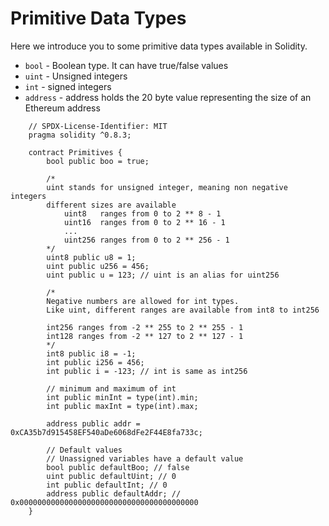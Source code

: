 # Primitive Data Types

Here we introduce you to some primitive data types available in Solidity.

* `bool` - Boolean type. It can have true/false values
* `uint` - Unsigned integers
* `int` - signed integers
* `address` - address holds the 20 byte value representing the size of an Ethereum address

```
    // SPDX-License-Identifier: MIT
    pragma solidity ^0.8.3;
    
    contract Primitives {
        bool public boo = true;
    
        /*
        uint stands for unsigned integer, meaning non negative integers
        different sizes are available
            uint8   ranges from 0 to 2 ** 8 - 1
            uint16  ranges from 0 to 2 ** 16 - 1
            ...
            uint256 ranges from 0 to 2 ** 256 - 1
        */
        uint8 public u8 = 1;
        uint public u256 = 456;
        uint public u = 123; // uint is an alias for uint256
    
        /*
        Negative numbers are allowed for int types.
        Like uint, different ranges are available from int8 to int256
        
        int256 ranges from -2 ** 255 to 2 ** 255 - 1
        int128 ranges from -2 ** 127 to 2 ** 127 - 1
        */
        int8 public i8 = -1;
        int public i256 = 456;
        int public i = -123; // int is same as int256
    
        // minimum and maximum of int
        int public minInt = type(int).min;
        int public maxInt = type(int).max;
    
        address public addr = 0xCA35b7d915458EF540aDe6068dFe2F44E8fa733c;
    
        // Default values
        // Unassigned variables have a default value
        bool public defaultBoo; // false
        uint public defaultUint; // 0
        int public defaultInt; // 0
        address public defaultAddr; // 0x0000000000000000000000000000000000000000
    }
```